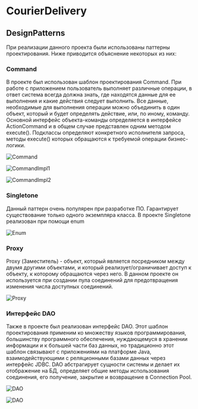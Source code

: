 # CourierDelivery

## DesignPatterns
При реализации данного проекта были использованы паттерны проектирования. Ниже приводится объяснение некоторых из них:

### Command
В проекте был использован шаблон проектирования Command.
При работе с приложением пользователь выполняет различные операции, в ответ система всегда должна знать, где находятся данные для ее выполнения и какие действия следует выполнить. Все данные, необходимые для выполнения операции можно объединить в один объект, который и будет определять действие, или, по иному, команду.
Основной интерфейс объекта-команды определяется в интерфейсе ActionCommand и в общем случае представлен одним методом execute(). Подклассы определяют конкретного исполнителя запроса, методы execute() которых обращаются к требуемой операции бизнес-логики.

![Command](/Images/ActionCommand.PNG)

![CommandImpl1](/Images/LoginCommand.PNG)

![CommandImpl2](/Images/LogoutCommand.PNG)

### Singletone
Данный паттерн очень популярен при разработке ПО. Гарантирует существование только одного экземпляра класса. В проекте Singletone реализован при помощи enum

![Enum](/Images/daoImpl.PNG)

### Proxy 

Proxy (Заместитель) - объект, который является посредником между двумя другими объектами, и который реализует/ограничивает доступ к объекту, к которому обращаются через него. 
В данном проекте он используется при создании пула соединений для предотвращения изменения числа доступных соединений.

![Proxy](/Images/Proxy.PNG)

### Интерфейс DAO

Также в проекте был реализован интерфейс DAO. Этот шаблон проектирования применим ко множеству языков программирования, большинству программного обеспечения, нуждающемуся в хранении информации и к большей части баз данных, но традиционно этот шаблон связывают с приложениями на платформе Java, взаимодействующими с реляционными базами данных через интерфейс JDBC. DAO абстрагирует сущности системы и делает их отображение на БД, определяет общие методы использования соединения, его получение, закрытие и возвращение в Connection Pool.

![DAO](/Images/dao.PNG)

![DAO](/Images/daoImpl.PNG)

